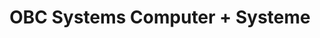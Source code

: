 ---
title: "OBC Systems Computer + Systeme"
url: /extertal/obc-systems-computer-systeme/
shop: Computer
---